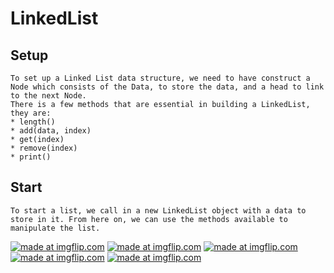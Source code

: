 # LinkedList

## Setup

```
To set up a Linked List data structure, we need to have construct a Node which consists of the Data, to store the data, and a head to link to the next Node.
There is a few methods that are essential in building a LinkedList, they are:
* length()
* add(data, index)
* get(index)
* remove(index)
* print()

```

## Start

```
To start a list, we call in a new LinkedList object with a data to store in it. From here on, we can use the methods available to manipulate the list.
```
<a href="https://imgflip.com/gif/3o90ko"><img src="https://i.imgflip.com/3o90ko.gif" title="made at imgflip.com"/></a>
<a href="https://imgflip.com/gif/3o91nv"><img src="https://i.imgflip.com/3o91nv.gif" title="made at imgflip.com"/></a>
<a href="https://imgflip.com/gif/3o91sf"><img src="https://i.imgflip.com/3o91sf.gif" title="made at imgflip.com"/></a>
<a href="https://imgflip.com/gif/3o91zh"><img src="https://i.imgflip.com/3o91zh.gif" title="made at imgflip.com"/></a>
<a href="https://imgflip.com/gif/3o922l"><img src="https://i.imgflip.com/3o922l.gif" title="made at imgflip.com"/></a>
